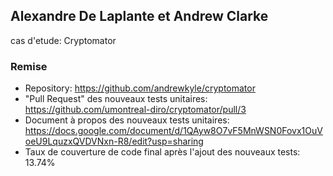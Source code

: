 ## Alexandre De Laplante et Andrew Clarke

cas d'etude: Cryptomator

### Remise

- Repository: https://github.com/andrewkyle/cryptomator
- "Pull Request" des nouveaux tests unitaires: https://github.com/umontreal-diro/cryptomator/pull/3
- Document à propos des nouveaux tests unitaires: https://docs.google.com/document/d/1QAyw8O7vF5MnWSN0Fovx1OuVoeU9LquzxQVDVNxn-R8/edit?usp=sharing
- Taux de couverture de code final après l'ajout des nouveaux tests: 13.74%
